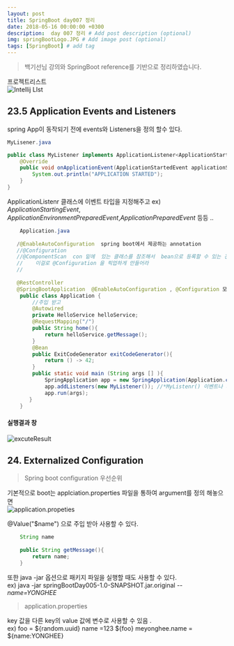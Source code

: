 ```yaml
---
layout: post
title: SpringBoot day007 정리
date: 2018-05-16 00:00:00 +0300
description:  day 007 정리 # Add post description (optional)
img: springBootLogo.JPG # Add image post (optional)
tags: [SpringBoot] # add tag
---
```

> 백기선님 강의와 SpringBoot reference를 기반으로 정리하였습니다.

프로젝트리스트  
![Intellij LIst]({{site.baseurl}}/assets/img/day007/spinrBootDay007intellijList.JPG)

## 23.5 Application Events and Listeners
spring App이 동작되기 전에 events와 Listeners을 정의 할수 있다.

```java 
MyLisener.java

public class MyListener implements ApplicationListener<ApplicationStartedEvent> {
    @Override
    public void onApplicationEvent(ApplicationStartedEvent applicationStartedEvent) {
        System.out.println("APPLICATION STARTED");
    }
}


```


ApplicationListenr 클래스에 이벤트 타입을 지정해주고
ex) *ApplicationStartingEvent*, *ApplicationEnvironmentPreparedEvent*,*ApplicationPreparedEvent* 등등 ..
```java  
    Application.java 
    
   /@EnableAutoConfiguration  spring boot에서 제공하는 annotation  
   //@Configuration
   //@ComponentScan  con 밑에  있는 클래스를 참조해서  bean으로 등록할 수 있는 건 등록함
   //    이걸로 @Configuration 을 픽업하게 만들어라
   //    
   
   @RestController
   @SpringBootApplication  @EnableAutoConfiguration , @Configuration 모아놓은것 
    public class Application {
        //주입 받고
        @Autowired
        private HelloService helloService;
        @RequestMapping("/")
        public String home(){
            return helloService.getMessage();
        }
        @Bean
        public ExitCodeGenerator exitCodeGenerator(){
            return () -> 42;
        }
        public static void main (String args [] ){
            SpringApplication app = new SpringApplication(Application.class);
            app.addListeners(new MyListener()); //*MyListenr() 이벤트나 리스너를 정의한것을 addListener 메소드를 통해 추가  *
            app.run(args);
       }
    }
```  
    
#### 실행결과 창
![excuteResult]({{site.baseurl}}/assets/img/day007/day007Result.JPG)  

## 24. Externalized Configuration
> Spring boot configuration 우선순위  


기본적으로 boot는 applciation.properties 파일을 통하여 argument를 정의 해놓으면   
![application.propeties]({{site.baseurl}}/assets/img/day007/day007applicationProperties.jpg) 
 
@Value("$name") 으로 주입 받아 사용할 수 있다.

```java  @Value("${name}")
    String name
    
    public String getMessage(){
        return name;
    }
```
또한 java -jar 옵션으로 패키지 파일을 실행할 때도 사용할 수 있다.  
ex) java -jar springBootDay005-1.0-SNAPSHOT.jar.original *--name=YONGHEE* 

>application.properties  

key 값을 다른 key의 value 값에 변수로 사용할 수 있음 .  
ex) foo = ${random.uuid}
name =123 ${foo}
meyonghee.name = ${name:YONGHEE}

